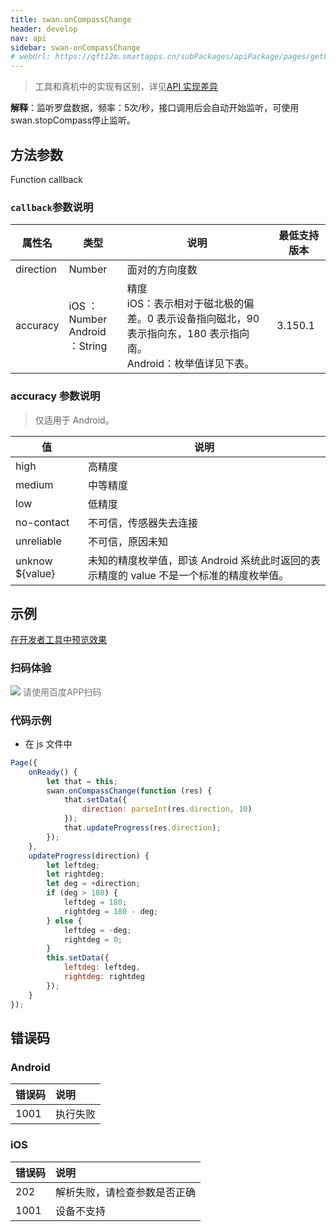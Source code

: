 ```yaml
---
title: swan.onCompassChange
header: develop
nav: api
sidebar: swan-onCompassChange
# webUrl: https://qft12m.smartapps.cn/subPackages/apiPackage/pages/getCompass/getCompass
---
```



 

> 工具和真机中的实现有区别，详见[API 实现差异](https://smartprogram.baidu.com/docs/develop/devtools/diff/)


**解释**：监听罗盘数据，频率：5次/秒，接口调用后会自动开始监听，可使用swan.stopCompass停止监听。

 
## 方法参数 

Function callback

### `callback`参数说明  

|属性名 |类型  |说明|最低支持版本|
|---- | ---- | ----|----|
|direction |Number |面对的方向度数| |
|accuracy| iOS ：	Number<br> Android ：String|精度<br>iOS：表示相对于磁北极的偏差。0 表示设备指向磁北，90 表示指向东，180 表示指向南。<br>Android：枚举值详见下表。|	3.150.1|

### accuracy 参数说明 

> 仅适用于 Android。

|值	|说明|
|---- | ---- |
|high	|高精度|
|medium	|中等精度|
|low|	低精度|
|no-contact	|不可信，传感器失去连接|
|unreliable|	不可信，原因未知|
|unknow ${value}|	未知的精度枚举值，即该 Android 系统此时返回的表示精度的 value 不是一个标准的精度枚举值。|

 
## 示例

<a href="swanide://fragment/dd5f2caff98f590d42027517729532851569479416199" title="在开发者工具中预览效果" target="_self">在开发者工具中预览效果</a>

### 扫码体验

<div class='scan-code-container'>
    <img src="https://b.bdstatic.com/miniapp/assets/images/doc_demo/getCompass.png" class="demo-qrcode-image" />
    <font color=#777 12px>请使用百度APP扫码</font>
</div>


 

###  代码示例 



* 在 js 文件中

```javascript
Page({
    onReady() {
        let that = this;
        swan.onCompassChange(function (res) {
            that.setData({
                direction: parseInt(res.direction, 10)
            });
            that.updateProgress(res.direction);
        });
    },
    updateProgress(direction) {
        let leftdeg;
        let rightdeg;
        let deg = +direction;
        if (deg > 180) {
            leftdeg = 180;
            rightdeg = 180 - deg;
        } else {
            leftdeg = -deg;
            rightdeg = 0;
        }
        this.setData({
            leftdeg: leftdeg,
            rightdeg: rightdeg
        });
    }
});

```

##  错误码
###  Android

|错误码|说明|
|:--|:--|
|1001|执行失败    |

###  iOS

|错误码|说明|
|:--|:--|
|202|解析失败，请检查参数是否正确      |
|1001|设备不支持  |

